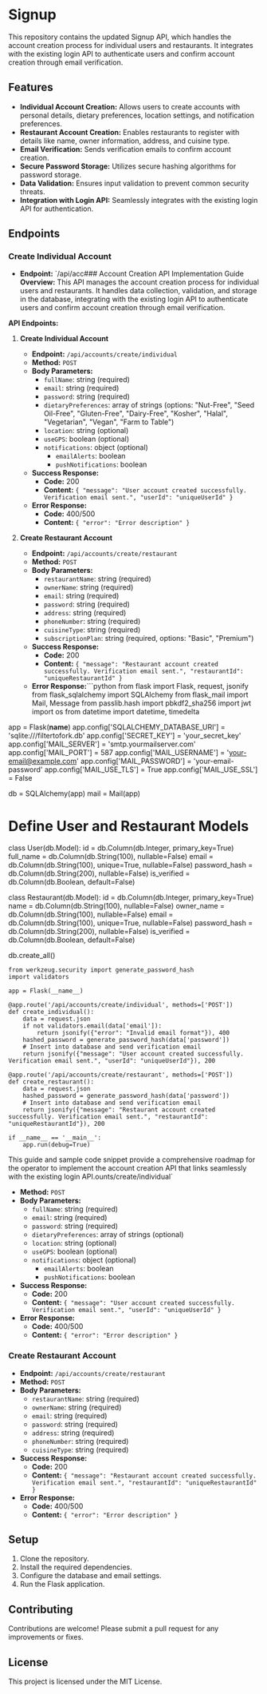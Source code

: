 # Signup
This repository contains the updated Signup API, which handles the account creation process for individual users and restaurants. It integrates with the existing login API to authenticate users and confirm account creation through email verification.

## Features
- **Individual Account Creation:** Allows users to create accounts with personal details, dietary preferences, location settings, and notification preferences.
- **Restaurant Account Creation:** Enables restaurants to register with details like name, owner information, address, and cuisine type.
- **Email Verification:** Sends verification emails to confirm account creation.
- **Secure Password Storage:** Utilizes secure hashing algorithms for password storage.
- **Data Validation:** Ensures input validation to prevent common security threats.
- **Integration with Login API:** Seamlessly integrates with the existing login API for authentication.

## Endpoints

### Create Individual Account
- **Endpoint:** `/api/acc### Account Creation API Implementation Guide
**Overview:** This API manages the account creation process for individual users and restaurants. It handles data collection, validation, and storage in the database, integrating with the existing login API to authenticate users and confirm account creation through email verification.

**API Endpoints:**

1. **Create Individual Account**
   - **Endpoint:** `/api/accounts/create/individual`
   - **Method:** `POST`
   - **Body Parameters:**
     - `fullName`: string (required)
     - `email`: string (required)
     - `password`: string (required)
     - `dietaryPreferences`: array of strings (options: "Nut-Free", "Seed Oil-Free", "Gluten-Free", "Dairy-Free", "Kosher", "Halal", "Vegetarian", "Vegan", "Farm to Table")
     - `location`: string (optional)
     - `useGPS`: boolean (optional)
     - `notifications`: object (optional)
       - `emailAlerts`: boolean
       - `pushNotifications`: boolean
   - **Success Response:**
     - **Code:** 200
     - **Content:** `{ "message": "User account created successfully. Verification email sent.", "userId": "uniqueUserId" }`
   - **Error Response:**
     - **Code:** 400/500
     - **Content:** `{ "error": "Error description" }`

2. **Create Restaurant Account**
   - **Endpoint:** `/api/accounts/create/restaurant`
   - **Method:** `POST`
   - **Body Parameters:**
     - `restaurantName`: string (required)
     - `ownerName`: string (required)
     - `email`: string (required)
     - `password`: string (required)
     - `address`: string (required)
     - `phoneNumber`: string (required)
     - `cuisineType`: string (required)
     - `subscriptionPlan`: string (required, options: "Basic", "Premium")
   - **Success Response:**
     - **Code:** 200
     - **Content:** `{ "message": "Restaurant account created successfully. Verification email sent.", "restaurantId": "uniqueRestaurantId" }`
   - **Error Response:**```python
from flask import Flask, request, jsonify
from flask_sqlalchemy import SQLAlchemy
from flask_mail import Mail, Message
from passlib.hash import pbkdf2_sha256
import jwt
import os
from datetime import datetime, timedelta

app = Flask(__name__)
app.config['SQLALCHEMY_DATABASE_URI'] = 'sqlite:///filtertofork.db'
app.config['SECRET_KEY'] = 'your_secret_key'
app.config['MAIL_SERVER'] = 'smtp.yourmailserver.com'
app.config['MAIL_PORT'] = 587
app.config['MAIL_USERNAME'] = 'your-email@example.com'
app.config['MAIL_PASSWORD'] = 'your-email-password'
app.config['MAIL_USE_TLS'] = True
app.config['MAIL_USE_SSL'] = False

db = SQLAlchemy(app)
mail = Mail(app)

# Define User and Restaurant Models
class User(db.Model):
    id = db.Column(db.Integer, primary_key=True)
    full_name = db.Column(db.String(100), nullable=False)
    email = db.Column(db.String(100), unique=True, nullable=False)
    password_hash = db.Column(db.String(200), nullable=False)
    is_verified = db.Column(db.Boolean, default=False)

class Restaurant(db.Model):
    id = db.Column(db.Integer, primary_key=True)
    name = db.Column(db.String(100), nullable=False)
    owner_name = db.Column(db.String(100), nullable=False)
    email = db.Column(db.String(100), unique=True, nullable=False)
    password_hash = db.Column(db.String(200), nullable=False)
    is_verified = db.Column(db.Boolean, default=False)

db.create_all()
```from flask import Flask, request, jsonify
from werkzeug.security import generate_password_hash
import validators

app = Flask(__name__)

@app.route('/api/accounts/create/individual', methods=['POST'])
def create_individual():
    data = request.json
    if not validators.email(data['email']):
        return jsonify({"error": "Invalid email format"}), 400
    hashed_password = generate_password_hash(data['password'])
    # Insert into database and send verification email
    return jsonify({"message": "User account created successfully. Verification email sent.", "userId": "uniqueUserId"}), 200

@app.route('/api/accounts/create/restaurant', methods=['POST'])
def create_restaurant():
    data = request.json
    hashed_password = generate_password_hash(data['password'])
    # Insert into database and send verification email
    return jsonify({"message": "Restaurant account created successfully. Verification email sent.", "restaurantId": "uniqueRestaurantId"}), 200

if __name__ == '__main__':
    app.run(debug=True)
```

This guide and sample code snippet provide a comprehensive roadmap for the operator to implement the account creation API that links seamlessly with the existing login API.ounts/create/individual`
- **Method:** `POST`
- **Body Parameters:**
  - `fullName`: string (required)
  - `email`: string (required)
  - `password`: string (required)
  - `dietaryPreferences`: array of strings (optional)
  - `location`: string (optional)
  - `useGPS`: boolean (optional)
  - `notifications`: object (optional)
    - `emailAlerts`: boolean
    - `pushNotifications`: boolean
- **Success Response:**
  - **Code:** 200
  - **Content:** `{ "message": "User account created successfully. Verification email sent.", "userId": "uniqueUserId" }`
- **Error Response:**
  - **Code:** 400/500
  - **Content:** `{ "error": "Error description" }`

### Create Restaurant Account
* **Endpoint:** `/api/accounts/create/restaurant`
* **Method:** `POST`
* **Body Parameters:**
  * `restaurantName`: string (required)
  * `ownerName`: string (required)
  * `email`: string (required)
  * `password`: string (required)
  * `address`: string (required)
  * `phoneNumber`: string (required)
  * `cuisineType`: string (required)
* **Success Response:**
  * **Code:** 200
  * **Content:** `{ "message": "Restaurant account created successfully. Verification email sent.", "restaurantId": "uniqueRestaurantId" }`
* **Error Response:**
  * **Code:** 400/500
  * **Content:** `{ "error": "Error description" }`


## Setup
1. Clone the repository.
2. Install the required dependencies.
3. Configure the database and email settings.
4. Run the Flask application.

## Contributing
Contributions are welcome! Please submit a pull request for any improvements or fixes.

## License
This project is licensed under the MIT License.
